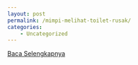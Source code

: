 ```yaml
---
layout: post
permalink: /mimpi-melihat-toilet-rusak/
categories:
    - Uncategorized
---
```


[Baca Selengkapnya](/01)